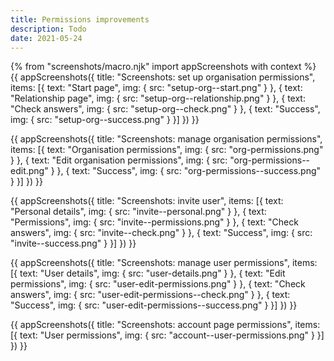 ```yaml
---
title: Permissions improvements
description: Todo
date: 2021-05-24
---
```



{% from "screenshots/macro.njk" import appScreenshots with context %}
{{ appScreenshots({
  title: "Screenshots: set up organisation permissions",
  items: [{
    text: "Start page",
    img: {
      src: "setup-org--start.png"
    }
  }, {
    text: "Relationship page",
    img: {
      src: "setup-org--relationship.png"
    }
  }, {
    text: "Check answers",
    img: {
      src: "setup-org--check.png"
    }
  }, {
    text: "Success",
    img: {
      src: "setup-org--success.png"
    }
  }]
}) }}

{{ appScreenshots({
  title: "Screenshots: manage organisation permissions",
  items: [{
    text: "Organisation permissions",
    img: {
      src: "org-permissions.png"
    }
  }, {
    text: "Edit organisation permissions",
    img: {
      src: "org-permissions--edit.png"
    }
  }, {
    text: "Success",
    img: {
      src: "org-permissions--success.png"
    }
  }]
}) }}

{{ appScreenshots({
  title: "Screenshots: invite user",
  items: [{
    text: "Personal details",
    img: {
      src: "invite--personal.png"
    }
  }, {
    text: "Permissions",
    img: {
      src: "invite--permissions.png"
    }
  }, {
    text: "Check answers",
    img: {
      src: "invite--check.png"
    }
  }, {
    text: "Success",
    img: {
      src: "invite--success.png"
    }
  }]
}) }}

{{ appScreenshots({
  title: "Screenshots: manage user permissions",
  items: [{
    text: "User details",
    img: {
      src: "user-details.png"
    }
  }, {
    text: "Edit permissions",
    img: {
      src: "user-edit-permissions.png"
    }
  }, {
    text: "Check answers",
    img: {
      src: "user-edit-permissions--check.png"
    }
  }, {
    text: "Success",
    img: {
      src: "user-edit-permissions--success.png"
    }
  }]
}) }}

{{ appScreenshots({
  title: "Screenshots: account page permissions",
  items: [{
    text: "User permissions",
    img: {
      src: "account--user-permissions.png"
    }
  }]
}) }}

